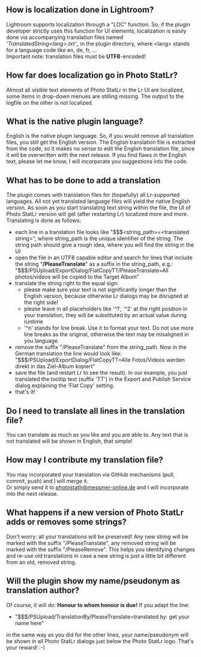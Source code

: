 ## How is localization done in Lightroom?
Lightroom supports localization through a "LOC" function. So, if the plugin developer strictly uses this function for UI elements, localization is easily done via accompanying translation files named __'TranslatedString_\<lang\>.txt'__ in the plugin directory, where \<lang\> stands for a language code like en, de, fr, ...<br>
Important note: translation files must be __UTF8__-encoded!

## How far does localization go in Photo StatLr?
Almost all visible text elements of Photo StatLr in the Lr UI are localized, some items in drop-down menues are stilling missing. The output to the logfile on the other is not localized.

## What is the native plugin language?
English is the native plugin language. So, if you would remove all translation files, you still get the English version. The English translation file is extracted from the code, so it makes no sense to edit the English translation file, since it will be overwritten with the next release. If you find flaws in the English text, please let me know, I will incorporate you suggestions into the code.

## What has to be done to add a translation
The plugin comes with translation files for (hopefully) all Lr-supported languages. All not yet translated language files will yield the native English version. As soon as you start translating text string within the file, the UI of Photo StatLr version will get (after restarting Lr) localized more and more. Translating is done as follows:
- each line in a translation file looks like "$$$\<string_path\>=\<translated string\>", where string_path is the unique identifier of the string. The string path should give a rough idea, where you will find the string in the UI
- open the file in an UTF8 capable editor and search for lines that include the string "__/PleaseTranslate__" as a suffix in the string_path, e.g.:<br>
	"$$$/PSUpload/ExportDialog/FlatCopyTT/PleaseTranslate=All photos/videos will be copied to the Target Album"
- translate the string right to the equal sign:
   - please make sure your text is not significantly longer than the English version, because otherwise Lr dialogs may be disrupted at the right side!
   - please leave in all placeholders like '^1', '^2' at the right position in your translation, they will be substituted by an actual value during runtime
   - '^n' stands for line break. Use it to format your text. Do not use more line breaks as the original, otherwise the text may be misaligned in you language.
- remove the suffix "/PleaseTranslate" from the string_path. Now in the German translation the line would look like:
	"$$$/PSUpload/ExportDialog/FlatCopyTT=Alle Fotos/Videos werden direkt in das Ziel-Album kopiert"
- save the file (and restart Lr to see the result). In our example, you just translated the tooltip text (suffix 'TT') in the Export and Publish Service dialog explaining the 'Flat Copy' setting.
- that's it!

## Do I need to translate all lines in the translation file?
You can translate as much as you like and you are able to. Any text that is not translated will be shown in English, that simple!

## How may I contribute my translation file?
You may incorporated your translation via GitHub mechanisms (pull, commit, push) and I will merge it.<br>
Or simply send it to photostatlr@messmer-online.de and I will incorporate into the next release.

## What happens if a new version of Photo StatLr adds or removes some strings?
Don't worry: all your translations will be preserved! Any new string will be marked with the suffix "/PleaseTranslate", any removed string will be marked with the suffix "/PleaseRemove". This helps you identifying changes and re-use old translations in case a new string is just a little bit different from an old, removed string.

## Will the plugin show my name/pseudonym as translation author?
Of course, it will do: __Honour to whom honour is due!__ If you adapt the line:
* "$$$/PSUpload/TranslationBy/PleaseTranslate=translated by: get your name here"

in the same way as you did for the other lines, your name/pseudonym will be shown in all Photo StatLr dialogs just below the Photo StatLr logo. That's your reward! :-)




